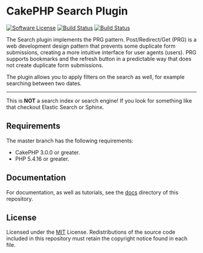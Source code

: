 # CakePHP Search Plugin

[![Software License](https://img.shields.io/badge/license-MIT-brightgreen.svg?style=flat-square)](LICENSE.txt) 
[![Build Status](https://img.shields.io/travis/burzum/cakephp-search-plugin/master.svg?style=flat-square)](https://travis-ci.org/burzum/cakephp-search-plugin) 
[![Build Status](https://img.shields.io/coveralls/burzum/cakephp-search-plugin/master.svg?style=flat-square)](https://coveralls.io/r/burzum/cakephp-search-plugin)

The Search plugin implements the PRG pattern. Post/Redirect/Get (PRG) is a web development design pattern that prevents some duplicate form submissions, creating a more intuitive interface for user agents (users). PRG supports bookmarks and the refresh button in a predictable way that does not create duplicate form submissions.

The plugin allows you to apply filters on the search as well, for example searching between two dates.

---

This is **NOT** a search index or search engine! If you look for something like that checkout Elastic Search or Sphinx.

## Requirements

The master branch has the following requirements:

* CakePHP 3.0.0 or greater.
* PHP 5.4.16 or greater.

## Documentation

For documentation, as well as tutorials, see the [docs](docs/) directory of this repository.


## License

Licensed under the [MIT](http://www.opensource.org/licenses/mit-license.php) License. Redistributions of the source code included in this repository must retain the copyright notice found in each file.
